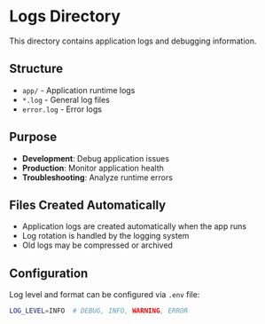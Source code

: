 # Logs Directory

This directory contains application logs and debugging information.

## Structure
- `app/` - Application runtime logs
- `*.log` - General log files
- `error.log` - Error logs

## Purpose
- **Development**: Debug application issues
- **Production**: Monitor application health
- **Troubleshooting**: Analyze runtime errors

## Files Created Automatically
- Application logs are created automatically when the app runs
- Log rotation is handled by the logging system
- Old logs may be compressed or archived

## Configuration
Log level and format can be configured via `.env` file:
```bash
LOG_LEVEL=INFO  # DEBUG, INFO, WARNING, ERROR
```
